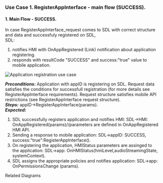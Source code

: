 ### Use Case 1. RegisterAppInterface - main flow (SUCCESS).

#### 1. **Main Flow - SUCCESS.**
In case RegisterAppInterface_request comes to SDL with correct structure and data and successfuly registered on SDL,   
SDL:   
1) notifies HMI with OnAppRegistered (Link) notification about application registering.   
2) responds with resultCode "SUCCESS" and success:"true" value to mobile application.

![Application registration use case](http://www.plantuml.com/plantuml/proxy?src=https://raw.githubusercontent.com/LuxoftAKutsan/sdl_core/feature/application_registration_use_case/docs/use_cases/application_registration/assets/RegisterAppInterface_standard_sequence_diagram.puml?)

**_Preconditions:_**
Application with appID is registering on SDL.
Request data satisfies the conditions for successfull registration (for more details see RegisterAppInterface requirements).
Request structure satisfies mobile API restrictions (see RegisterAppInterface request structure).   
**_Steps:_** appID->RegisterAppInterface(params).   
_**Expected:**_   
1) SDL successfully registers application and notifies HMI:
SDL->HMI: OnAppRegistered(params)//parameters are defined in OnAppRegistered HMI API.   
2) Sending a response to mobile application:
SDL->appID: SUCCESS, success:"true":RegisterAppInterface().   
3) On registering the application, HMIStatus parameters are assinged to the application:
SDL->app: OnHMIStatus(hmiLevel,audioStreamingState, systemContext).   
4) SDL assigns the appropriate policies and notifies application:
SDL->app: OnPermissionsChange (params).

Related Diagrams
